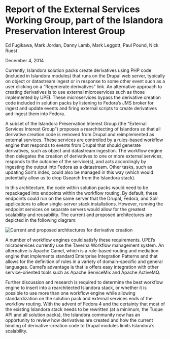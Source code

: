 # Report of the External Services Working Group, part of the Islandora Preservation Interest Group

Ed Fugikawa, Mark Jordan, Danny Lamb, Mark Leggott, Paul Pound, Nick Ruest

December 4, 2014

Currently, Islandora solution packs create derivatives using PHP code (included in Islandora modules) that runs on the Drupal web server, typically on object or datastream ingest or in response to some other event such as a user clicking on a “Regenerate derivatives” link. An alternative approach to creating derivatives is to use external microservices such as those implemented by UPEI. These microservices bypass the derivative creation code included in solution packs by listening to Fedora’s JMS broker for ingest and update events and firing external scripts to create derivatives and ingest them into Fedora.

A subset of the Islandora Preservation Interest Group (the “External Services Interest Group”) proposes a rearchitecting of Islandora so that all derivative creation code is removed from Drupal and reimplemented as external services. These services are controlled by a rules-based workflow engine that responds to events from Drupal that should generate derivatives, such as object and datastream ingestion. The workflow engine then delegates the creation of derivatives to one or more external services, responds to the outcome of the service(s), and acts accordingly by ingesting the output into Fedora as a datastream. Other tasks, such as updating Solr’s index, could also be managed in this way (which would potentially allow us to drop Gsearch from the Islandora stack).

In this architecture, the code within solution packs would need to be repackaged into endpoints within the workflow routing. By default, these endpoints could run on the same server that the Drupal, Fedora, and Solr applications to allow single-server stack installations. However, running the endpoint services on separate servers would allow for the greatest scalability and reusability. The current and proposed architectures are depicted in the following diagram:

![Current and proposed architectures for derivative creation](https://dl.dropboxusercontent.com/u/1015702/linked_to/islandora_derivatives_creation_architectures.png)

A number of workflow engines could satisfy these requirements. UPEI’s microservices currently use the Taverna Workflow management system. An alternative is Apache Camel, which is a rule-based routing and mediation engine that implements standard Enterprise Integration Patterns and that allows for the definition of rules in a variety of domain-specific and general languages. Camel’s advantage is that is offers easy integration with other service-oriented tools such as Apache ServiceMix and Apache ActiveMQ.

Further discussion and research is required to determine the best workflow engine to insert into a rearchitected Islandora stack, or whether it is possible to use more than one workflow engine while allowing standardization on the solution pack and external services ends of the workflow routing. With the advent of Fedora 4 and the certainty that most of the existing Islandora stack needs to be rewritten (at a minimum, the Tuque API and all solution packs), the Islandora community now has an opportunity to review how derivatives are created and how the current binding of derivative-creation code to Drupal modules limits Islandora’s scalability.
